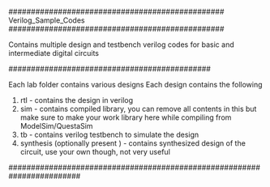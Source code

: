 ################################################ 
Verilog_Sample_Codes
################################################

Contains multiple design and testbench verilog codes for basic and intermediate digital circuits

#############################################


Each lab folder contains various designs
Each design contains the following
  1. rtl - contains the design in verilog
  2. sim - contains compiled library, you can remove all contents in this but make sure to make your work library here while compiling from ModelSim/QuestaSim
  3. tb - contains verilog testbench to simulate the design
  4. synthesis (optionally present ) - contains synthesized design of the circuit, use your own though, not very useful
  
  ########################################################################
  
